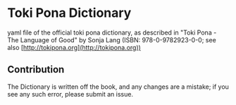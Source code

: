 # Toki Pona Dictionary
yaml file of the official toki pona dictionary,
as described in "Toki Pona - The Language of Good" by Sonja Lang (ISBN: 978-0-9782923-0-0; see also [http://tokipona.org](http://tokipona.org))

## Contribution
The Dictionary is written off the book, and any changes are a mistake; if you see any such error, please submit an issue.
